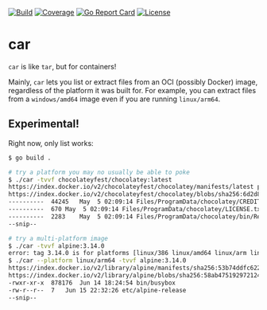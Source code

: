[![Build](https://github.com/tetratelabs/car/workflows/build/badge.svg)](https://github.com/tetratelabs/car)
[![Coverage](https://codecov.io/gh/tetratelabs/car/branch/master/graph/badge.svg)](https://codecov.io/gh/tetratelabs/car)
[![Go Report Card](https://goreportcard.com/badge/github.com/tetratelabs/car)](https://goreportcard.com/report/github.com/tetratelabs/car)
[![License](https://img.shields.io/badge/license-Apache%202.0-blue.svg)](LICENSE)

# car

`car` is like `tar`, but for containers!

Mainly, `car` lets you list or extract files from an OCI (possibly Docker) image, regardless of the platform it was
built for. For example, you can extract files from a `windows/amd64` image even if you are running `linux/arm64`.

## Experimental!

Right now, only list works:

```bash
$ go build .

# try a platform you may no usually be able to poke
$ ./car -tvvf chocolateyfest/chocolatey:latest
https://index.docker.io/v2/chocolateyfest/chocolatey/manifests/latest platform=windows/amd64 totalLayerSize: 24102006
https://index.docker.io/v2/chocolateyfest/chocolatey/blobs/sha256:6d2d8da2960b0044c22730be087e6d7b197ab215d78f9090a3dff8cb7c40c241 size=24102006 CreatedBy: cmd /S /C powershell iex(iwr -useb https://chocolatey.org/install.ps1)
----------	44245	May  5 02:09:14	Files/ProgramData/chocolatey/CREDITS.txt
----------	670	May  5 02:09:14	Files/ProgramData/chocolatey/LICENSE.txt
----------	2283	May  5 02:09:14	Files/ProgramData/chocolatey/bin/RefreshEnv.cmd
--snip--

# try a multi-platform image
$ ./car -tvvf alpine:3.14.0
error: tag 3.14.0 is for platforms [linux/386 linux/amd64 linux/arm linux/arm64 linux/ppc64le linux/s390x]: pick one
$ ./car --platform linux/arm64 -tvvf alpine:3.14.0
https://index.docker.io/v2/library/alpine/manifests/sha256:53b74ddfc6225e3c8cc84d7985d0f34666e4e8b0b6892a9b2ad1f7516bc21b54 platform=linux/arm64 totalLayerSize: 2709626
https://index.docker.io/v2/library/alpine/blobs/sha256:58ab47519297212468320b23b8100fc1b2b96e8d342040806ae509a778a0a07a size=2709626 CreatedBy: /bin/sh -c #(nop) ADD file:6797caacbfe41bfe44000b39ed017016c6fcc492b3d6557cdaba88536df6c876 in / 
-rwxr-xr-x	878176	Jun 14 18:24:54	bin/busybox
-rw-r--r--	7	Jun 15 22:32:26	etc/alpine-release
--snip--
```
